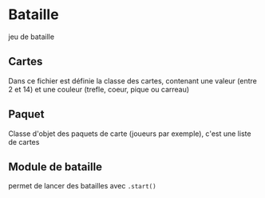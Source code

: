 # Bataille
 jeu de bataille


## Cartes
Dans ce fichier est définie la classe des cartes, contenant une valeur (entre 2 et 14) et une couleur (trefle, coeur, pique ou carreau)

## Paquet
Classe d'objet des paquets de carte (joueurs par exemple), c'est une liste de cartes

## Module de bataille
permet de lancer des batailles avec `.start()`
